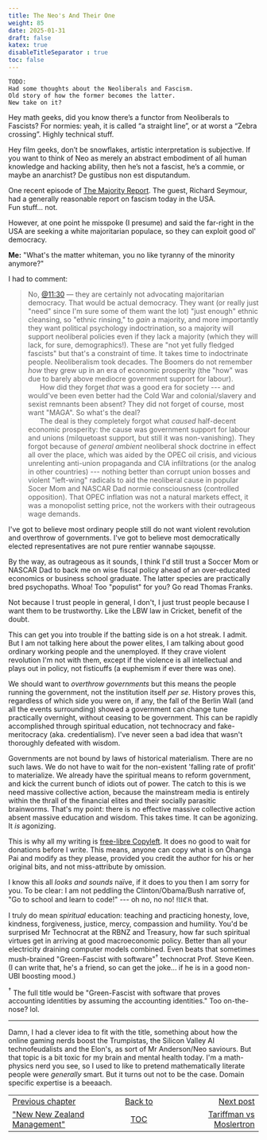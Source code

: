 ```yaml
---
title: The Neo's And Their One
weight: 85
date: 2025-01-31
draft: false
katex: true
disableTitleSeparator : true
toc: false
---
```


```
TODO:
Had some thoughts about the Neoliberals and Fascism.
Old story of how the former becomes the latter.
New take on it?
```
Hey math geeks, did you know there’s a functor from Neoliberals to 
Fascists? For normies: yeah, it is called “a straight line”, or at worst 
a “Zebra crossing”. Highly technical stuff.

Hey film geeks, don’t be snowflakes, artistic interpretation is subjective. 
If you want to think of Neo as merely an abstract embodiment of all human 
knowledge and hacking ability, then he’s not a fascist, he’s a commie, or 
maybe an anarchist? De gustibus non est disputandum. 


One recent episode of 
[The Majority Report](https://www.youtube.com/watch?v=oKHe7shPDJ0).
The guest, Richard Seymour, had a generally reasonable report on fascism 
today in the USA.  
Fun stuff... not.

However, at one point he misspoke (I presume) and said the far-right in 
the USA are seeking a white majoritarian populace, so they can exploit 
good ol' democracy.

**Me:** "What's the matter whiteman, you no like tyranny of the 
minority anymore?"

I had to comment:
> No, [@11:30](https://www.youtube.com/watch?v=oKHe7shPDJ0&t=690s) — they 
are certainly not advocating majoritarian democracy. 
That would be actual democracy. They want (or really just "need" since I'm 
sure some of them want the lot) "just enough" ethnic cleansing, so 
"ethnic rinsing," to _gain_ a majority, and more importantly they want 
political psychology indoctrination, so a majority will support neoliberal 
policies  even if they lack a majority (which they will lack, for sure, 
demographics!). These are "not yet fully fledged fascists" but that's 
a constraint of time. It takes time to indoctrinate people. Neoliberalism 
took decades. The Boomers do not remember *_how_*  they grew up in an era 
of economic prosperity (the "how" was due to barely above mediocre 
government support for labour).  
&nbsp;&nbsp;&nbsp;&nbsp;&nbsp;&nbsp;How did they forget _that_ was a good era 
for society --- and would've been even better had the Cold War and 
colonial/slavery and sexist remnants been absent? They did not forget of 
course, most want "MAGA".  So what's the deal?   
&nbsp;&nbsp;&nbsp;&nbsp;&nbsp;&nbsp;The deal is they completely 
forgot what _caused_ half-decent economic prosperity: the cause 
was government support for labour and unions (milquetoast support, but still 
it was non-vanishing). They forgot because of _general ambient_ 
neoliberal shock doctrine in effect all over the place, 
which was aided by the OPEC oil crisis, and vicious unrelenting anti-union 
propaganda and CIA infiltrations (or the analog in other countries) --- nothing 
better than corrupt union bosses and violent "left-wing" radicals to aid the 
neoliberal cause in popular Socer Mom and NASCAR Dad normie consciousness 
(controlled opposition). That OPEC inflation was not a natural markets 
effect, it was a monopolist setting price, not the workers with their 
outrageous wage demands.

I've got to believe most ordinary people still do not want violent 
revolution and overthrow of governments. I've got to believe most 
democratically elected representatives are not pure rentier wannabe 
sǝןoɥssɐ.

By the way, as outrageous as it sounds, I think I'd still trust a 
Soccer Mom or NASCAR Dad to back me on wise fiscal policy ahead of an 
over-educated economics or business school graduate. The latter species 
are practically bred psychopaths.  Whoa! Too "populist" for you? Go read 
Thomas Franks.

Not because I trust people in general, I don't, I just trust people because 
I want them to be trustworthy. Like the LBW law in Cricket, benefit of 
the doubt.

This can get you into trouble if the batting side is on a hot streak. 
I admit. But I am not talking here about the power elites, I am talking 
about good ordinary working people and the unemployed. If they crave violent 
revolution I'm not with them, except if the violence is all intellectual 
and plays out in policy, not fisticuffs (a euphemism if ever there was one).

We should want to _overthrow governments_ but this means the people running 
the government, not the institution itself _per se_. History proves this, 
regardless of which side you were on, if any, the fall of the Berlin Wall 
(and all the events surrounding) showed a government can change tune 
practically overnight, without ceasing to be government. 
This can be rapidly accomplished through spiritual education, not technocracy 
and fake-meritocracy (aka. credentialism). I've never seen a bad idea that 
wasn't thoroughly defeated with wisdom.

Governments are not bound by laws of historical materialism. There are no 
such laws. We do not have to wait for the non-existent 'falling rate of 
profit' to materialize. We already have the spiritual means to reform 
government, and kick the current bunch of idiots out of power. The catch 
to this is we need massive collective action, because the mainstream media 
is entirely within the thrall of the financial elites and their socially 
parasitic brainworms. That's my point: there is no effective massive 
collective action absent massive education and wisdom. This takes time.
It can be agonizing. It _is_ agonizing.

This is why all my writing is 
[free-libre Copyleft](https://www.gnu.org/licenses/copyleft.en.html). 
It does no good to wait for donations before I write. This means, anyone 
can copy what is on Ōhanga Pai and modify as they please, provided you 
credit the author for his or her original bits, and not miss-attribute 
by omission.

I know this all _looks and sounds_ naïve, if it does to you then I am 
sorry for you.  To be clear: I am not peddling the Clinton/Obama/Bush 
narrative of, "Go to school and learn to code!" --- oh no, no no! 
$\mathfrak{fUCK}$ that. 

I truly do mean _spiritual_ education: teaching and practicing honesty, 
love, kindness, forgiveness, justice, mercy, compassion and humility.
You'd be surprised Mr Technocrat at the RBNZ and Treasury, how far such 
spiritual virtues get in arriving at good macroeconomic policy. Better 
than all your electricity draining computer models combined. Even beats 
that sometimes mush-brained "Green-Fascist with software"${}^\dagger$ 
technocrat Prof. Steve Keen. (I can write that, he's a friend, so can get 
the joke... if he is in a good non-UBI boosting mood.)

${}^\dagger$ The full title would be "Green-Fascist with software that 
proves accounting identities by assuming the accounting identities." 
Too on-the-nose? lol.


---

Damn, I had a clever idea to fit with the title, something about how the 
online gaming nerds boost the Trumpistas, the Silicon Valley AI 
technofeudalists and the Elon's, as sort of Mr Anderson/Neo saviours. But that 
topic is a bit toxic for my brain and mental health today. I'm a math-physics 
nerd you see, so I used to like to pretend mathematically literate people 
were _generally_ smart. But it turns out not to be the case. Domain 
specific expertise is a beeaach.



<table style="border-collapse: collapse; border=0;">
    <colgroup>
       <col span="1" style="width: 20%;">
       <col span="1" style="width: 20%;">
       <col span="1" style="width: 20%;">
    </colgroup>
<tr style="border: 1px solid color:#0f0f0f;">
<td style="border: 1px solid color:#0f0f0f;">
<a href="../83_nz_new_management">Previous chapter</a></td>
<td style="border: 1px solid color:#0f0f0f; text-align:center;">
<a href="../">Back to</a></td>
<td style="border: 1px solid color:#0f0f0f; text-align:right;">
<a href="../85_tariffman_vs_moslertron">Next post</a></td>
</tr>
<tr style="border: 1px solid color:#0f0f0f;">
<td style="border: 1px solid color:#0f0f0f;">
<a href="../83_nz_new_management">"New New Zealand Management"</a></td>
<td style="border: 1px solid color:#0f0f0f; text-align:center;">
<a href="../">TOC</a></td>
<td style="border: 1px solid color:#0f0f0f; text-align:right;">
<a href="../85_tariffman_vs_moslertron">Tariffman vs Moslertron</a></td>
</tr>
</table>
